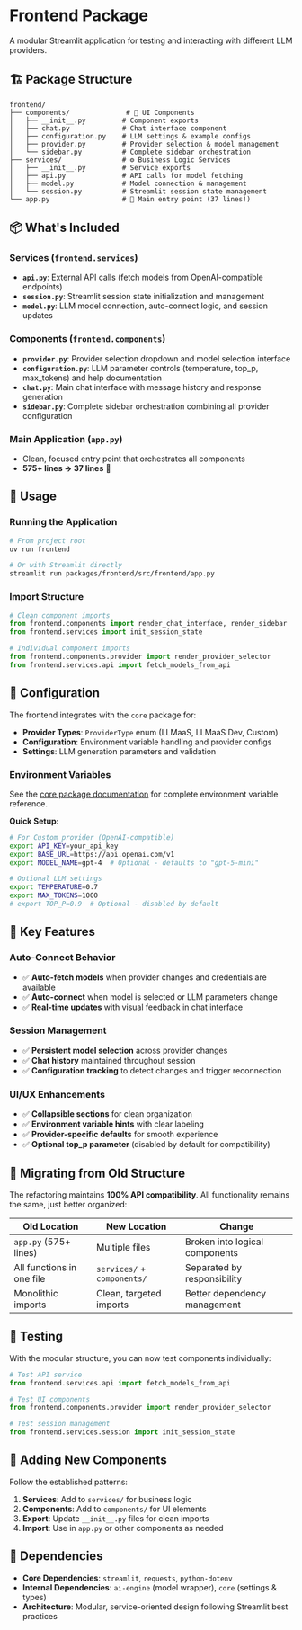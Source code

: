 # Frontend Package

A modular Streamlit application for testing and interacting with different LLM providers.

## 🏗️ Package Structure

```
frontend/
├── components/              # 🎨 UI Components
│   ├── __init__.py         # Component exports
│   ├── chat.py             # Chat interface component
│   ├── configuration.py    # LLM settings & example configs
│   ├── provider.py         # Provider selection & model management
│   └── sidebar.py          # Complete sidebar orchestration
├── services/               # ⚙️ Business Logic Services  
│   ├── __init__.py         # Service exports
│   ├── api.py              # API calls for model fetching
│   ├── model.py            # Model connection & management
│   └── session.py          # Streamlit session state management
└── app.py                  # 🚀 Main entry point (37 lines!)
```

## 📦 What's Included

### **Services** (`frontend.services`)
- **`api.py`**: External API calls (fetch models from OpenAI-compatible endpoints)
- **`session.py`**: Streamlit session state initialization and management  
- **`model.py`**: LLM model connection, auto-connect logic, and session updates

### **Components** (`frontend.components`)
- **`provider.py`**: Provider selection dropdown and model selection interface
- **`configuration.py`**: LLM parameter controls (temperature, top_p, max_tokens) and help documentation
- **`chat.py`**: Main chat interface with message history and response generation
- **`sidebar.py`**: Complete sidebar orchestration combining all provider configuration

### **Main Application** (`app.py`)
- Clean, focused entry point that orchestrates all components
- **575+ lines → 37 lines** 🎉

## 🚀 Usage

### Running the Application
```bash
# From project root
uv run frontend

# Or with Streamlit directly  
streamlit run packages/frontend/src/frontend/app.py
```

### Import Structure
```python
# Clean component imports
from frontend.components import render_chat_interface, render_sidebar
from frontend.services import init_session_state

# Individual component imports
from frontend.components.provider import render_provider_selector
from frontend.services.api import fetch_models_from_api
```

## 🔧 Configuration

The frontend integrates with the `core` package for:
- **Provider Types**: `ProviderType` enum (LLMaaS, LLMaaS Dev, Custom)
- **Configuration**: Environment variable handling and provider configs
- **Settings**: LLM generation parameters and validation

### Environment Variables

See the [core package documentation](../shared/README.md) for complete environment variable reference.

**Quick Setup:**
```bash
# For Custom provider (OpenAI-compatible)
export API_KEY=your_api_key
export BASE_URL=https://api.openai.com/v1
export MODEL_NAME=gpt-4  # Optional - defaults to "gpt-5-mini"

# Optional LLM settings
export TEMPERATURE=0.7
export MAX_TOKENS=1000
# export TOP_P=0.9  # Optional - disabled by default
```

## 🎯 Key Features

### **Auto-Connect Behavior**
- ✅ **Auto-fetch models** when provider changes and credentials are available
- ✅ **Auto-connect** when model is selected or LLM parameters change  
- ✅ **Real-time updates** with visual feedback in chat interface

### **Session Management**
- ✅ **Persistent model selection** across provider changes
- ✅ **Chat history** maintained throughout session
- ✅ **Configuration tracking** to detect changes and trigger reconnection

### **UI/UX Enhancements**  
- ✅ **Collapsible sections** for clean organization
- ✅ **Environment variable hints** with clear labeling
- ✅ **Provider-specific defaults** for smooth experience
- ✅ **Optional top_p parameter** (disabled by default for compatibility)

## 🔄 Migrating from Old Structure

The refactoring maintains **100% API compatibility**. All functionality remains the same, just better organized:

| **Old Location** | **New Location** | **Change** |
|------------------|------------------|------------|
| `app.py` (575+ lines) | Multiple files | Broken into logical components |
| All functions in one file | `services/` + `components/` | Separated by responsibility |
| Monolithic imports | Clean, targeted imports | Better dependency management |

## 🧪 Testing

With the modular structure, you can now test components individually:

```python
# Test API service
from frontend.services.api import fetch_models_from_api

# Test UI components  
from frontend.components.provider import render_provider_selector

# Test session management
from frontend.services.session import init_session_state
```

## 🎨 Adding New Components

Follow the established patterns:

1. **Services**: Add to `services/` for business logic
2. **Components**: Add to `components/` for UI elements  
3. **Export**: Update `__init__.py` files for clean imports
4. **Import**: Use in `app.py` or other components as needed

## 🔗 Dependencies

- **Core Dependencies**: `streamlit`, `requests`, `python-dotenv`
- **Internal Dependencies**: `ai-engine` (model wrapper), `core` (settings & types)
- **Architecture**: Modular, service-oriented design following Streamlit best practices